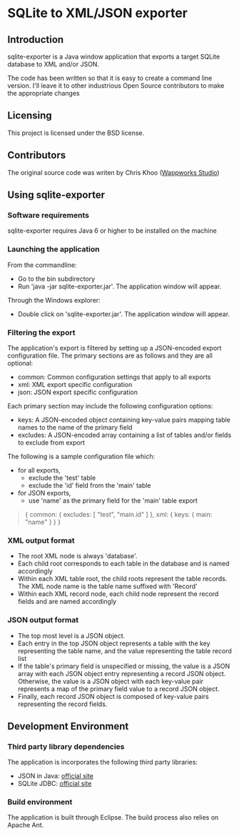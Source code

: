 # SQLite to XML/JSON exporter



## Introduction
sqlite-exporter is a Java window application that exports a target SQLite database to XML and/or JSON.

The code has been written so that it is easy to create a command line version. I'll leave it to other industrious Open Source contributors to make the appropriate changes



## Licensing
This project is licensed under the BSD license.



## Contributors
The original source code was writen by Chris Khoo ([Wappworks Studio](http://www.wappworks.com))



## Using sqlite-exporter

### Software requirements
sqlite-exporter requires Java 6 or higher to be installed on the machine

### Launching the application
From the commandline:
- Go to the bin subdirectory
- Run 'java -jar sqlite-exporter.jar'. The application window will appear.

Through the Windows explorer:
- Double click on 'sqlite-exporter.jar'. The application window will appear.

### Filtering the export
The application's export is filtered by setting up a JSON-encoded export configuration file. The primary sections are as follows and they are all optional:
- common: Common configuration settings that apply to all exports
- xml: XML export specific configuration
- json: JSON export specific configuration

Each primary section may include the following configuration options:
- keys: A JSON-encoded object containing key-value pairs mapping table names to the name of the primary field
- excludes: A JSON-encoded array containing a list of tables and/or fields to exclude from export

The following is a sample configuration file which:
- for all exports,
  - exclude the 'test' table
  - exclude the 'id' field from the 'main' table
- for JSON exports,
  - use 'name' as the primary field for the 'main' table export

> {
>   common: {
>     excludes: [
>       "test",
>       "main.id"
>     ]
>   },
>   xml: {
>     keys: {
>       main: "name"
>     }
>   }
> }

### XML output format
- The root XML node is always 'database'.
- Each child root corresponds to each table in the database and is named accordingly
- Within each XML table root, the child roots represent the table records. The XML node name is the table name suffixed with 'Record'
- Within each XML record node, each child node represent the record fields and are named accordingly  

### JSON output format
- The top most level is a JSON object.
- Each entry in the top JSON object represents a table with the key representing the table name, and the value representing the table record list  
- If the table's primary field is unspecified or missing, the value is a JSON array with each JSON object entry representing a record JSON object. Otherwise, the value is a JSON object with each key-value pair represents a map of the primary field value to a record JSON object.
- Finally, each record JSON object is composed of key-value pairs representing the record fields.


 
## Development Environment

### Third party library dependencies
The application is incorporates the following third party libraries:

- JSON in Java: [official site](http://json.org/java/)
- SQLite JDBC: [official site](http://www.zentus.com/sqlitejdbc/)


### Build environment
The application is built through Eclipse. The build process also relies on Apache Ant.